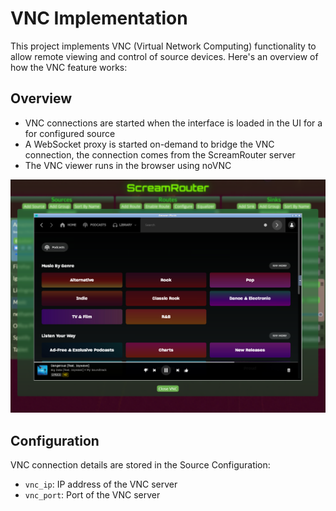 # VNC Implementation

This project implements VNC (Virtual Network Computing) functionality to allow remote viewing and control of source devices. Here's an overview of how the VNC feature works:

## Overview

- VNC connections are started when the interface is loaded in the UI for a for configured source
- A WebSocket proxy is started on-demand to bridge the VNC connection, the connection comes from the ScreamRouter server
- The VNC viewer runs in the browser using noVNC

![Screenshot of ScreamRouter noVNC](/images/vnc.png)


## Configuration

VNC connection details are stored in the Source Configuration:

- `vnc_ip`: IP address of the VNC server
- `vnc_port`: Port of the VNC server